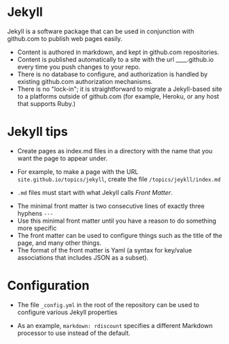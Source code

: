 ---
---

# Jekyll

Jekyll is a software package that can be used in conjunction with github.com to publish web pages easily.   

* Content is authored in markdown, and kept in github.com repositories.
* Content is published automatically to a site with the url ____.github.io every time you push changes to your repo.
* There is no database to configure, and authorization is handled by existing github.com authorization mechanisms.
* There is no "lock-in"; it is straightforward to migrate a Jekyll-based site to a platforms outside of github.com (for example, Heroku, or any host that supports Ruby.)

# Jekyll tips

* Create pages as index.md files in a directory with the name that you want the page to appear under.
 - For example, to make a page with the URL `site.github.io/topics/jekyll`, create the file `/topics/jeykll/index.md`
* `.md` files must start with what Jekyll calls *Front Matter*.  
 - The minimal front matter is two consecutive lines of exactly three hyphens `---`
 - Use this minimal front matter until you have a reason to do something more specific
 - The front matter can be used to configure things such as the title of the page, and many other things.
 - The format of the front matter is Yaml (a syntax for key/value associations that includes JSON as a subset).

# Configuration

* The file `_config.yml` in the root of the repository can be used to configure various Jekyll properties
 - As an example, `markdown: rdiscount` specifies a different Markdown processor to use instead of the default.
